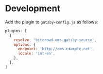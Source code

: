 # Development

Add the plugin to `gatsby-config.js` as follows:

```js
plugins: [
  {
    resolve: 'bitcrowd-cms-gatsby-source',
    options: {
      endpoint: 'http://cms.example.net',
      locale: 'int-en',
    },
  },
]
```
